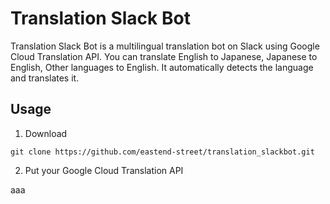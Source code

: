 # Translation Slack Bot

Translation Slack Bot is a multilingual translation bot on Slack using Google Cloud Translation API. 
You can translate English to Japanese, Japanese to English, Other languages to English. It automatically detects the language and translates it.

## Usage

1. Download

```
git clone https://github.com/eastend-street/translation_slackbot.git
```

2. Put your Google Cloud Translation API

aaa